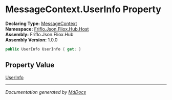 ﻿<!--  
  <auto-generated>   
    The contents of this file were generated by a tool.  
    Changes to this file may be list if the file is regenerated  
  </auto-generated>   
-->

# MessageContext.UserInfo Property

**Declaring Type:** [MessageContext](../index.md)  
**Namespace:** [Friflo.Json.Fliox.Hub.Host](../../index.md)  
**Assembly:** Friflo.Json.Fliox.Hub  
**Assembly Version:** 1.0.0

```csharp
public UserInfo UserInfo { get; }
```

## Property Value

[UserInfo](../../../Client/UserInfo/index.md)

___

*Documentation generated by [MdDocs](https://github.com/ap0llo/mddocs)*
